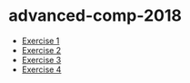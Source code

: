 # advanced-comp-2018

* [Exercise 1](exercise1.ipynb)
* [Exercise 2](exercise2.ipynb)
* [Exercise 3](exercise3.ipynb)
* [Exercise 4](exercise4.ipynb)

